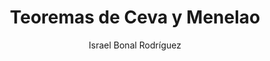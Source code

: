 ---
title: "Teoremas de Ceva y Menelao"
year: 2020
thumbnail: "assets/img/Logo-ommgto.png"
topic: "Geometría"
file: "assets/pdf/Material/Teoremas-de-Ceva-y-Menelao.pdf"
author: "Israel Bonal Rodríguez"
level: "Avanzado"
alttext: "Coincideremos aquí."
---